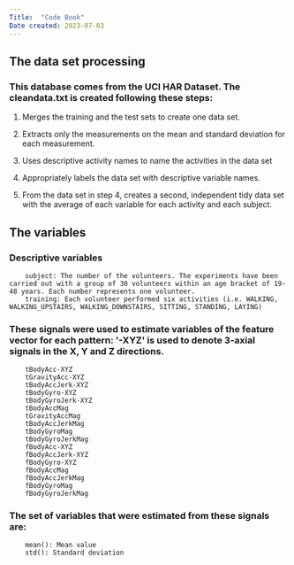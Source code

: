 ```yaml
---
Title:  "Code Book"
Date created: 2023-07-03
---
```


## The data set processing

### This database comes from the UCI HAR Dataset. The cleandata.txt is created following these steps:

1.  Merges the training and the test sets to create one data set.

2.  Extracts only the measurements on the mean and standard deviation for each measurement.

3.  Uses descriptive activity names to name the activities in the data set

4.  Appropriately labels the data set with descriptive variable names.

5.  From the data set in step 4, creates a second, independent tidy data set with the average of each variable for each activity and each subject.

## The variables

### Descriptive variables
        subject: The number of the volunteers. The experiments have been carried out with a group of 30 volunteers within an age bracket of 19-48 years. Each number represents one volunteer.
        training: Each volunteer performed six activities (i.e. WALKING, WALKING_UPSTAIRS, WALKING_DOWNSTAIRS, SITTING, STANDING, LAYING) 

### These signals were used to estimate variables of the feature vector for each pattern:  '-XYZ' is used to denote 3-axial signals in the X, Y and Z directions.
        tBodyAcc-XYZ 
        tGravityAcc-XYZ 
        tBodyAccJerk-XYZ 
        tBodyGyro-XYZ 
        tBodyGyroJerk-XYZ 
        tBodyAccMag 
        tGravityAccMag 
        tBodyAccJerkMag 
        tBodyGyroMag 
        tBodyGyroJerkMag 
        fBodyAcc-XYZ 
        fBodyAccJerk-XYZ 
        fBodyGyro-XYZ 
        fBodyAccMag 
        fBodyAccJerkMag 
        fBodyGyroMag 
        fBodyGyroJerkMag
### The set of variables that were estimated from these signals are:
        mean(): Mean value 
        std(): Standard deviation 
